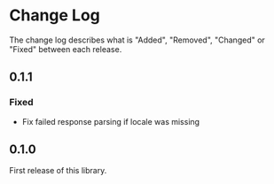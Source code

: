 # Change Log

The change log describes what is "Added", "Removed", "Changed" or "Fixed" between each release.

## 0.1.1

### Fixed

- Fix failed response parsing if locale was missing

## 0.1.0

First release of this library. 
